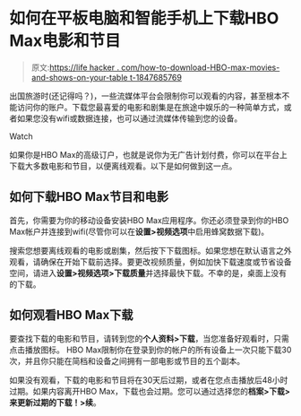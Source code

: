 # 如何在平板电脑和智能手机上下载HBO Max电影和节目

> 原文:[https://life hacker . com/how-to-download-HBO-max-movies-and-shows-on-your-table t-1847685769](https://lifehacker.com/how-to-download-hbo-max-movies-and-shows-on-your-tablet-1847685769)

出国旅游时(还记得吗？)，一些流媒体平台会限制你可以观看的内容，甚至根本不能访问你的账户。下载您最喜爱的电影和剧集是在旅途中娱乐的一种简单方式，或者如果您没有wifi或数据连接，也可以通过流媒体传输到您的设备。

Watch

如果你是HBO Max的高级订户，也就是说你为无广告计划付费，你可以在平台上下载大多数电影和节目，以便离线观看。以下是如何做到这一点。

## 如何下载HBO Max节目和电影

首先，你需要为你的移动设备安装HBO Max应用程序。你还必须登录到你的HBO Max帐户并连接到wifi(尽管你可以在**设置>视频选项**中启用蜂窝数据下载)。

搜索您想要离线观看的电影或剧集，然后按下下载图标。如果您想在默认语言之外观看，请确保在开始下载前选择。要更改视频质量，例如加快下载速度或节省设备空间，请进入**设置>视频选项>下载质量**并选择最快下载。不幸的是，桌面上没有的下载。

## 如何观看HBO Max下载

要查找下载的电影和节目，请转到您的**个人资料>下载**，当您准备好观看时，只需点击播放图标。 HBO Max限制你在登录到你的帐户的所有设备上一次只能下载30次，并且你只能在简档和设备之间拥有一部电影或节目的五个副本。

如果没有观看，下载的电影和节目将在30天后过期，或者在您点击播放后48小时过期。如果内容离开HBO Max，下载也会过期。您可以通过选择您的**档案>下载>来更新过期的下载！>续**。